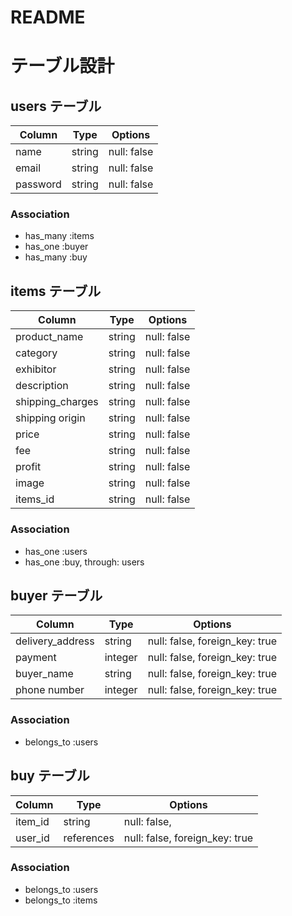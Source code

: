 # README
# テーブル設計

## users テーブル

| Column   | Type   | Options     |
| -------- | ------ | ----------- |
| name     | string | null: false |
| email    | string | null: false |
| password | string | null: false |

### Association

- has_many :items
- has_one  :buyer
- has_many :buy

## items テーブル

| Column            | Type   | Options     |
| ------            | ------ | ----------- |
| product_name      | string | null: false |
| category          | string | null: false | 
| exhibitor         | string | null: false | 
| description       | string | null: false | 
| shipping_charges  | string | null: false | 
| shipping origin   | string | null: false |
| price             | string | null: false |
| fee               | string | null: false |
| profit            | string | null: false |
| image             | string | null: false |
| items_id          | string | null: false |

### Association

- has_one  :users
- has_one :buy, through: users

## buyer テーブル

| Column              | Type         | Options                        |
| ------              | ----------   | ------------------------------ |
| delivery_address    | string       | null: false, foreign_key: true |
| payment             | integer      | null: false, foreign_key: true |
| buyer_name          | string       | null: false, foreign_key: true |
| phone number        | integer      | null: false, foreign_key: true |

### Association

- belongs_to :users

## buy テーブル

| Column  | Type       | Options                        |
| ------- | ---------- | ------------------------------ |
| item_id | string     | null: false,                   |
| user_id | references | null: false, foreign_key: true |

### Association

- belongs_to :users
- belongs_to :items